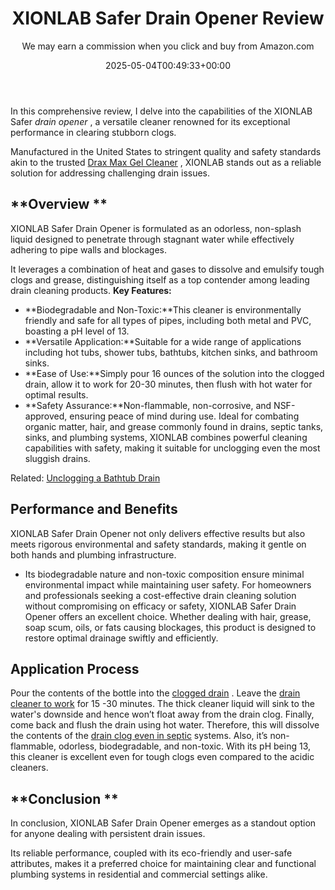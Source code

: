 ﻿---
author: We may earn a commission when you click and buy from Amazon.com
layout: post
title: XIONLAB Safer Drain Opener Review
date: '2025-05-04T00:49:33+00:00'
categories:
- Drains
- Product Reviews
tags: []
slug: /xionlab-safer-drain-opener-review/
lastmod: 2025-05-07T12:21:29+03:00
---

In this comprehensive review, I delve into the capabilities of the XIONLAB Safer
*drain opener*
, a versatile cleaner renowned for its exceptional performance in clearing stubborn clogs.

Manufactured in the United States to stringent quality and safety standards akin to the trusted
[Drax Max Gel Cleaner](https://pestpolicy.com/drano-max-gel-clog-remover-review/)
, XIONLAB stands out as a reliable solution for addressing challenging drain issues.
## **Overview **
XIONLAB Safer Drain Opener is formulated as an odorless, non-splash liquid designed to penetrate through stagnant water while effectively adhering to pipe walls and blockages.

It leverages a combination of heat and gases to dissolve and emulsify tough clogs and grease, distinguishing itself as a top contender among leading drain cleaning products.
**Key Features:**
- **Biodegradable and Non-Toxic:**This cleaner is environmentally friendly and safe for all types of pipes, including both metal and PVC, boasting a pH level of 13.
- **Versatile Application:**Suitable for a wide range of applications including hot tubs, shower tubs, bathtubs, kitchen sinks, and bathroom sinks.
- **Ease of Use:**Simply pour 16 ounces of the solution into the clogged drain, allow it to work for 20-30 minutes, then flush with hot water for optimal results.
- **Safety Assurance:**Non-flammable, non-corrosive, and NSF-approved, ensuring peace of mind during use.
Ideal for combating organic matter, hair, and grease commonly found in drains, septic tanks, sinks, and plumbing systems, XIONLAB combines powerful cleaning capabilities with safety, making it suitable for unclogging even the most sluggish drains.

Related:
[Unclogging a Bathtub Drain](https://pestpolicy.com/how-to-unclog-a-bathtub-drain-with-standing-water/)
## **Performance and Benefits**
XIONLAB Safer Drain Opener not only delivers effective results but also meets rigorous environmental and safety standards, making it gentle on both hands and plumbing infrastructure.
- Its biodegradable nature and non-toxic composition ensure minimal environmental impact while maintaining user safety.
For homeowners and professionals seeking a cost-effective drain cleaning solution without compromising on efficacy or safety, XIONLAB Safer Drain Opener offers an excellent choice. Whether dealing with hair, grease, soap scum, oils, or fats causing blockages, this product is designed to restore optimal drainage swiftly and efficiently.
## Application Process
Pour the contents of the bottle into the
[clogged drain](https://pestpolicy.com/how-to-snake-a-drain/)
. Leave the
[drain cleaner to work](https://pestpolicy.com/how-drain-cleaners-work/)
for 15 -30 minutes. The thick cleaner liquid will sink to the water's downside and hence won’t float away from the drain clog.
Finally, come back and flush the drain using hot water. Therefore, this will dissolve the contents of the
[drain clog even in septic](https://pestpolicy.com/bio-clean-drain-septic-bacteria-2-review/)
systems.
Also, it’s non-flammable, odorless, biodegradable, and non-toxic. With its pH being 13, this cleaner is excellent even for tough clogs even compared to the acidic cleaners.
## **Conclusion **
In conclusion, XIONLAB Safer Drain Opener emerges as a standout option for anyone dealing with persistent drain issues.

Its reliable performance, coupled with its eco-friendly and user-safe attributes, makes it a preferred choice for maintaining clear and functional plumbing systems in residential and commercial settings alike.
